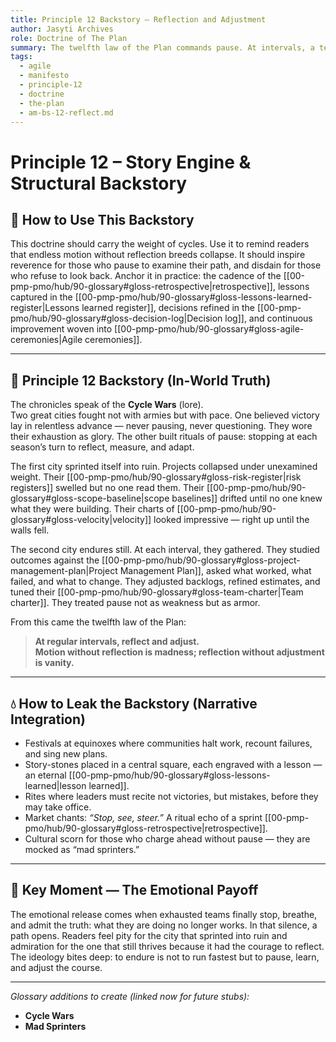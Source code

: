 ```yaml
---
title: Principle 12 Backstory — Reflection and Adjustment
author: Jasyti Archives
role: Doctrine of The Plan
summary: The twelfth law of the Plan commands pause. At intervals, a team must reflect, tune, and adjust — for without reflection, momentum becomes madness.
tags:
  - agile
  - manifesto
  - principle-12
  - doctrine
  - the-plan
  - am-bs-12-reflect.md
---
```


# Principle 12 – Story Engine & Structural Backstory

## 🔧 How to Use This Backstory
This doctrine should carry the weight of cycles. Use it to remind readers that endless motion without reflection breeds collapse. It should inspire reverence for those who pause to examine their path, and disdain for those who refuse to look back. Anchor it in practice: the cadence of the [[00-pmp-pmo/hub/90-glossary#gloss-retrospective|retrospective]], lessons captured in the [[00-pmp-pmo/hub/90-glossary#gloss-lessons-learned-register|Lessons learned register]], decisions refined in the [[00-pmp-pmo/hub/90-glossary#gloss-decision-log|Decision log]], and continuous improvement woven into [[00-pmp-pmo/hub/90-glossary#gloss-agile-ceremonies|Agile ceremonies]].

---

## 🧠 Principle 12 Backstory (In-World Truth)
The chronicles speak of the **Cycle Wars** (lore).  
Two great cities fought not with armies but with pace. One believed victory lay in relentless advance — never pausing, never questioning. They wore their exhaustion as glory. The other built rituals of pause: stopping at each season’s turn to reflect, measure, and adapt.

The first city sprinted itself into ruin. Projects collapsed under unexamined weight. Their [[00-pmp-pmo/hub/90-glossary#gloss-risk-register|risk registers]] swelled but no one read them. Their [[00-pmp-pmo/hub/90-glossary#gloss-scope-baseline|scope baselines]] drifted until no one knew what they were building. Their charts of [[00-pmp-pmo/hub/90-glossary#gloss-velocity|velocity]] looked impressive — right up until the walls fell.

The second city endures still. At each interval, they gathered. They studied outcomes against the [[00-pmp-pmo/hub/90-glossary#gloss-project-management-plan|Project Management Plan]], asked what worked, what failed, and what to change. They adjusted backlogs, refined estimates, and tuned their [[00-pmp-pmo/hub/90-glossary#gloss-team-charter|Team charter]]. They treated pause not as weakness but as armor.

From this came the twelfth law of the Plan:

> **At regular intervals, reflect and adjust.  
> Motion without reflection is madness; reflection without adjustment is vanity.**

---

## 💧 How to Leak the Backstory (Narrative Integration)
- Festivals at equinoxes where communities halt work, recount failures, and sing new plans.  
- Story-stones placed in a central square, each engraved with a lesson — an eternal [[00-pmp-pmo/hub/90-glossary#gloss-lessons-learned|lesson learned]].  
- Rites where leaders must recite not victories, but mistakes, before they may take office.  
- Market chants: *“Stop, see, steer.”* A ritual echo of a sprint [[00-pmp-pmo/hub/90-glossary#gloss-retrospective|retrospective]].  
- Cultural scorn for those who charge ahead without pause — they are mocked as “mad sprinters.”  

---

## 🎯 Key Moment — The Emotional Payoff
The emotional release comes when exhausted teams finally stop, breathe, and admit the truth: what they are doing no longer works. In that silence, a path opens. Readers feel pity for the city that sprinted into ruin and admiration for the one that still thrives because it had the courage to reflect. The ideology bites deep: to endure is not to run fastest but to pause, learn, and adjust the course.

---

*Glossary additions to create (linked now for future stubs):*  
- **Cycle Wars**  
- **Mad Sprinters**
